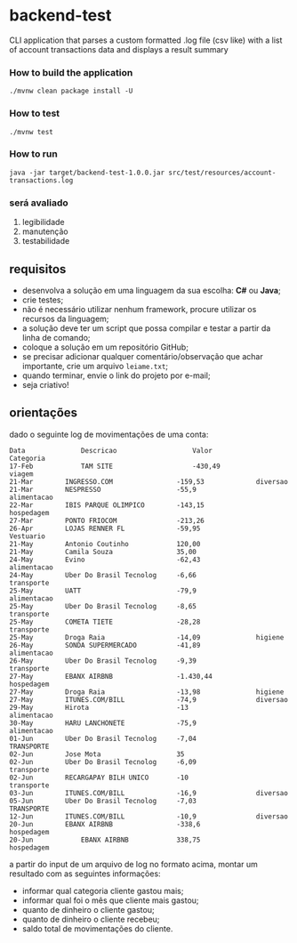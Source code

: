 # backend-test

CLI application that parses a custom formatted .log file (csv like) with a list of account transactions data and displays a result summary 

### How to build the application

`./mvnw clean package install -U`

### How to test

`./mvnw test` 

### How to run

`java -jar target/backend-test-1.0.0.jar src/test/resources/account-transactions.log`

### será avaliado

1. legibilidade
2. manutenção
3. testabilidade

## requisitos

* desenvolva a solução em uma linguagem da sua escolha: **C#** ou **Java**;
* crie testes;
* não é necessário utilizar nenhum framework, procure utilizar os recursos da linguagem;
* a solução deve ter um script que possa compilar e testar a partir da linha de comando;
* coloque a solução em um repositório GitHub;
* se precisar adicionar qualquer comentário/observação que achar importante, crie um arquivo `leiame.txt`;
* quando terminar, envie o link do projeto por e-mail;
* seja criativo!

## orientações

dado o seguinte log de movimentações de uma conta:

```text
Data              Descricao                   Valor               Categoria
17-Feb            TAM SITE                    -430,49             viagem
21-Mar		  INGRESSO.COM                -159,53             diversao
21-Mar		  NESPRESSO                   -55,9               alimentacao
22-Mar		  IBIS PARQUE OLIMPICO	      -143,15             hospedagem
27-Mar		  PONTO FRIOCOM               -213,26	
26-Apr		  LOJAS RENNER FL             -59,95              Vestuario
21-May		  Antonio Coutinho            120,00	
21-May		  Camila Souza                35,00	
24-May		  Evino	                      -62,43              alimentacao
24-May		  Uber Do Brasil Tecnolog     -6,66               transporte
25-May		  UATT                        -79,9               alimentacao
25-May		  Uber Do Brasil Tecnolog     -8,65               transporte
25-May		  COMETA TIETE                -28,28              transporte
25-May		  Droga Raia                  -14,09              higiene
26-May		  SONDA SUPERMERCADO          -41,89              alimentacao
26-May		  Uber Do Brasil Tecnolog     -9,39               transporte
27-May		  EBANX AIRBNB                -1.430,44           hospedagem
27-May		  Droga Raia                  -13,98              higiene
27-May		  ITUNES.COM/BILL             -74,9               diversao
29-May		  Hirota                      -13                 alimentacao
30-May		  HARU LANCHONETE             -75,9               alimentacao
01-Jun		  Uber Do Brasil Tecnolog     -7,04               TRANSPORTE
02-Jun		  Jose Mota                   35	
02-Jun		  Uber Do Brasil Tecnolog     -6,09               transporte
02-Jun		  RECARGAPAY BILH UNICO       -10                 transporte
03-Jun		  ITUNES.COM/BILL             -16,9               diversao
05-Jun		  Uber Do Brasil Tecnolog     -7,03               TRANSPORTE
12-Jun		  ITUNES.COM/BILL             -10,9               diversao
20-Jun		  EBANX AIRBNB                -338,6              hospedagem
20-Jun            EBANX AIRBNB 		      338,75              hospedagem
```

a partir do input de um arquivo de log no formato acima, montar um resultado com as seguintes informações:

* informar qual categoria cliente gastou mais;
* informar qual foi o mês que cliente mais gastou;
* quanto de dinheiro o cliente gastou;
* quanto de dinheiro o cliente recebeu;
* saldo total de movimentações do cliente.